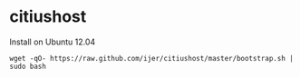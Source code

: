 citiushost
=======
Install on Ubuntu 12.04
```
wget -qO- https://raw.github.com/ijer/citiushost/master/bootstrap.sh | sudo bash
```